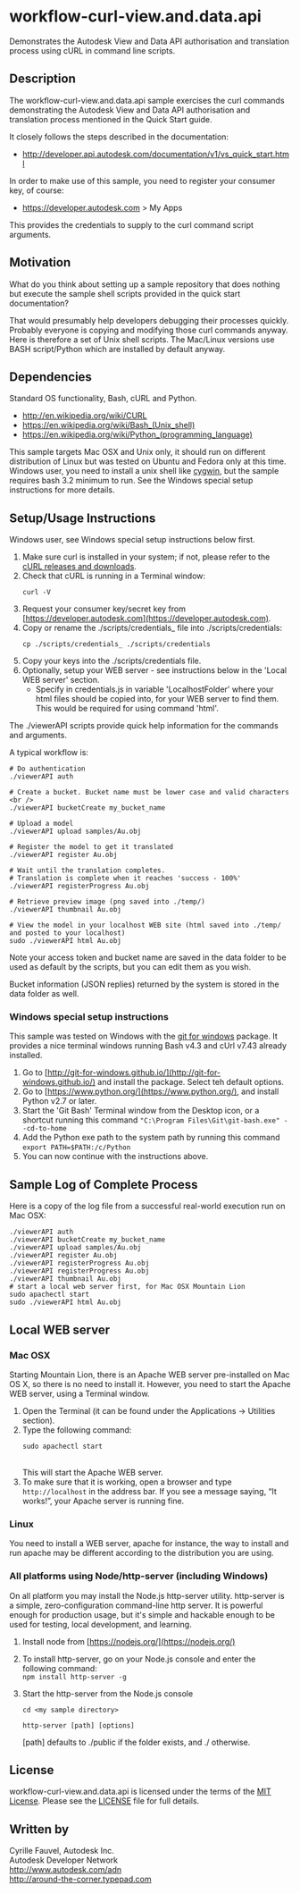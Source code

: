 # workflow-curl-view.and.data.api

Demonstrates the Autodesk View and Data API authorisation and translation process using cURL in command line scripts.


## Description

The workflow-curl-view.and.data.api sample exercises the curl commands demonstrating the Autodesk View and Data API authorisation and translation process mentioned in the Quick Start guide.

It closely follows the steps described in the documentation:
* http://developer.api.autodesk.com/documentation/v1/vs_quick_start.html

In order to make use of this sample, you need to register your consumer key, of course:
* https://developer.autodesk.com > My Apps

This provides the credentials to supply to the curl command script arguments.


## Motivation

What do you think about setting up a sample repository that does nothing but execute the sample shell scripts provided in the quick start documentation?

That would presumably help developers debugging their processes quickly. Probably everyone is copying and modifying those curl commands anyway. Here is therefore a set of Unix shell scripts. The Mac/Linux versions use BASH script/Python which are installed by default anyway.


## Dependencies

Standard OS functionality, Bash, cURL and Python.

* http://en.wikipedia.org/wiki/CURL
* https://en.wikipedia.org/wiki/Bash_(Unix_shell)
* https://en.wikipedia.org/wiki/Python_(programming_language)

This sample targets Mac OSX and Unix only, it should run on different distribution of Linux but was tested on Ubuntu and Fedora only at this time. Windows user, you need to install a unix shell like [cygwin](http://cygwin.com), but the sample requires bash 3.2 minimum to run. See the Windows special setup instructions for more details.

## Setup/Usage Instructions

Windows user, see  Windows special setup instructions below first.

  1. Make sure curl is installed in your system; if not, please refer to the
     [cURL releases and downloads](http://curl.haxx.se/download.html).
  2. Check that cURL is running in a Terminal window:<br />
     ```
     curl -V
     ```
  3. Request your consumer key/secret key from [https://developer.autodesk.com](https://developer.autodesk.com).
  4. Copy or rename the ./scripts/credentials_ file into ./scripts/credentials:<br />
     ```
     cp ./scripts/credentials_ ./scripts/credentials
     ```
  5. Copy your keys into the ./scripts/credentials file.
  6. Optionally, setup your WEB server - see instructions below in the 'Local WEB server' section.
     * Specify in credentials.js in variable 'LocalhostFolder' where your html files should be copied into,
       for your WEB server to find them. This would be required for using command 'html'.

The ./viewerAPI scripts provide quick help information for the commands and arguments.

A typical workflow is:

    # Do authentication
    ./viewerAPI auth

    # Create a bucket. Bucket name must be lower case and valid characters <br />
    ./viewerAPI bucketCreate my_bucket_name

    # Upload a model
    ./viewerAPI upload samples/Au.obj

    # Register the model to get it translated
    ./viewerAPI register Au.obj

    # Wait until the translation completes.
    # Translation is complete when it reaches 'success - 100%'
    ./viewerAPI registerProgress Au.obj

    # Retrieve preview image (png saved into ./temp/)
    ./viewerAPI thumbnail Au.obj

    # View the model in your localhost WEB site (html saved into ./temp/ and posted to your localhost)
    sudo ./viewerAPI html Au.obj

Note your access token and bucket name are saved in the data folder to be used as default by the scripts, but you can edit them as you wish.

Bucket information (JSON replies) returned by the system is stored in the data folder as well.


### Windows special setup instructions

This sample was tested on Windows with the [git for windows](http://git-for-windows.github.io/) package. It provides a nice terminal windows running Bash v4.3 and cUrl v7.43 already installed.

  1. Go to [http://git-for-windows.github.io/](http://git-for-windows.github.io/) and install the package.
     Select teh default options.
  2. Go to [https://www.python.org/](https://www.python.org/), and install Python v2.7 or later.
  3. Start the 'Git Bash' Terminal window from the Desktop icon, or a shortcut running this command
     ``` "C:\Program Files\Git\git-bash.exe" --cd-to-home ```
  4. Add the Python exe path to the system path by running this command
     ``` export PATH=$PATH:/c/Python ```
  5. You can now continue with the instructions above.


## Sample Log of Complete Process

Here is a copy of the log file from a successful real-world execution run on Mac OSX:

    ./viewerAPI auth
    ./viewerAPI bucketCreate my_bucket_name
    ./viewerAPI upload samples/Au.obj
    ./viewerAPI register Au.obj
    ./viewerAPI registerProgress Au.obj
    ./viewerAPI registerProgress Au.obj
    ./viewerAPI thumbnail Au.obj
    # start a local web server first, for Mac OSX Mountain Lion
    sudo apachectl start
    sudo ./viewerAPI html Au.obj


## Local WEB server

### Mac OSX

Starting Mountain Lion, there is an Apache WEB server pre-installed on Mac OS X, so there is no need to install it. However, you need to start the Apache WEB server, using a Terminal window.

1. Open the Terminal (it can be found under the Applications -> Utilities section).
2. Type the following command: <br />
   ```
   sudo apachectl start
   ```
   <br />This will start the Apache WEB server.
3. To make sure that it is working, open a browser and type `http://localhost` in the address bar.
   If you see a message saying, “It works!”, your Apache server is running fine.


### Linux

You need to install a WEB server, apache for instance, the way to install and run apache may be different according to the distribution you are using.


### All platforms using Node/http-server (including Windows)

On all platform you may install the Node.js http-server utility. http-server is a simple, zero-configuration command-line http server. It is powerful enough for production usage, but it's simple and hackable enough to be used for testing, local development, and learning.

  1. Install node from [https://nodejs.org/](https://nodejs.org/)
  2. To install http-server, go on your Node.js console and enter the following command: <br />
     ```npm install http-server -g```
  3. Start the http-server from the Node.js console <br />
     ```
     cd <my sample directory>
     
     http-server [path] [options]
     ``` 
     
     [path] defaults to ./public if the folder exists, and ./ otherwise.


## License

workflow-curl-view.and.data.api is licensed under the terms of the [MIT License](http://opensource.org/licenses/MIT). Please see the [LICENSE](LICENSE) file for full details.


## Written by

Cyrille Fauvel, Autodesk Inc. <br />
Autodesk Developer Network <br />
http://www.autodesk.com/adn <br />
http://around-the-corner.typepad.com <br />
